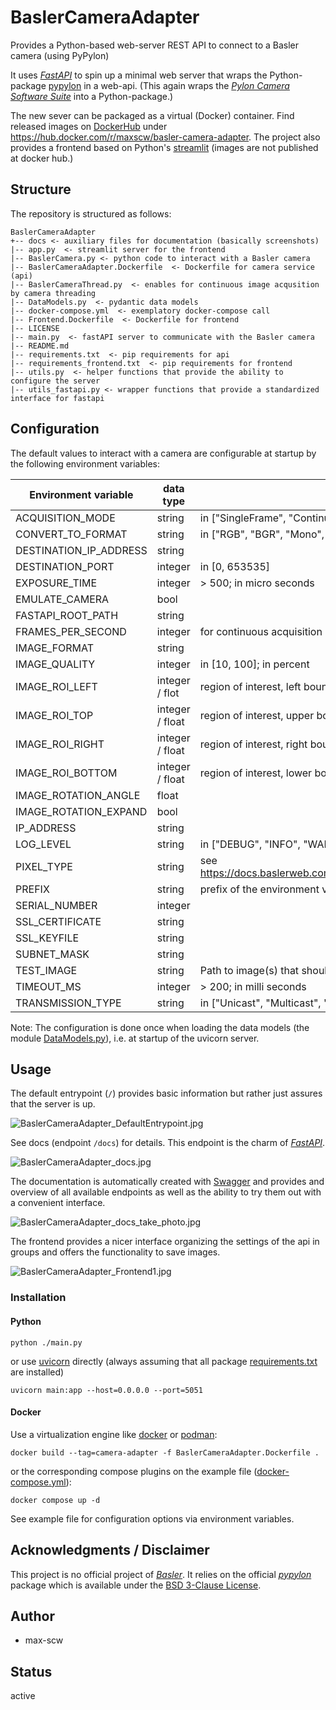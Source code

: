# BaslerCameraAdapter

Provides a Python-based web-server REST API to connect to a Basler camera (using PyPylon)

It uses [*FastAPI*](https://fastapi.tiangolo.com/) to spin up a minimal web server that wraps the Python-package [pypylon](https://github.com/basler/pypylon) in a web-api.
(This again wraps the [*Pylon Camera Software Suite*](https://www2.baslerweb.com/en/downloads/software-downloads/) into a Python-package.)

The new sever can be packaged as a virtual (Docker) container. Find released images on [DockerHub](https://hub.docker.com) under https://hub.docker.com/r/maxscw/basler-camera-adapter.
The project also provides a frontend based on Python's [streamlit](https://streamlit.io/) (images are not published at docker hub.)

## Structure

The repository is structured as follows:
``` 
BaslerCameraAdapter
+-- docs <- auxiliary files for documentation (basically screenshots)
|-- app.py  <- streamlit server for the frontend
|-- BaslerCamera.py <- python code to interact with a Basler camera
|-- BaslerCameraAdapter.Dockerfile  <- Dockerfile for camera service (api)
|-- BaslerCameraThread.py  <- enables for continuous image acqusition by camera threading
|-- DataModels.py  <- pydantic data models
|-- docker-compose.yml  <- exemplatory docker-compose call
|-- Frontend.Dockerfile  <- Dockerfile for frontend
|-- LICENSE
|-- main.py  <- fastAPI server to communicate with the Basler camera
|-- README.md
|-- requirements.txt  <- pip requirements for api
|-- requirements_frontend.txt  <- pip requirements for frontend
|-- utils.py  <- helper functions that provide the ability to configure the server
|-- utils_fastapi.py <- wrapper functions that provide a standardized interface for fastapi
```

## Configuration

The default values to interact with a camera are configurable at startup by the following environment variables:

| Environment variable   | data type       | comment                                                              |
|------------------------|-----------------|----------------------------------------------------------------------|
| ACQUISITION_MODE       | string          | in ["SingleFrame", "Continuous"]                                     |
| CONVERT_TO_FORMAT      | string          | in ["RGB", "BGR", "Mono", "null"]                                    |
| DESTINATION_IP_ADDRESS | string          |                                                                      |
| DESTINATION_PORT       | integer         | in [0, 653535]                                                       |
| EXPOSURE_TIME          | integer         | > 500; in micro seconds                                              |
| EMULATE_CAMERA         | bool            |                                                                      |
| FASTAPI_ROOT_PATH      | string          |                                                                      |
| FRAMES_PER_SECOND      | integer         | for continuous acquisition only                                      |
| IMAGE_FORMAT           | string          |                                                                      |
| IMAGE_QUALITY          | integer         | in [10, 100]; in percent                                             |
| IMAGE_ROI_LEFT         | integer / flot  | region of interest, left bound. In pixels or image fraction          |
| IMAGE_ROI_TOP          | integer / float | region of interest, upper bound. In pixels or image fraction         |
| IMAGE_ROI_RIGHT        | integer / float | region of interest, right bound. In pixels or image fraction         |
| IMAGE_ROI_BOTTOM       | integer / float | region of interest, lower bound. In pixels or image fraction         |
| IMAGE_ROTATION_ANGLE   | float           |                                                                      |
| IMAGE_ROTATION_EXPAND  | bool            |                                                                      |
| IP_ADDRESS             | string          |                                                                      |
| LOG_LEVEL              | string          | in ["DEBUG", "INFO", "WARNING", "ERROR", "FATAL"]                    |
| PIXEL_TYPE             | string          | see https://docs.baslerweb.com/pylonapi/net/T_Basler_Pylon_PixelType |
| PREFIX                 | string          | prefix of the environment variables                                  |
| SERIAL_NUMBER          | integer         |                                                                      |
| SSL_CERTIFICATE        | string          |                                                                      |
| SSL_KEYFILE            | string          |                                                                      |
| SUBNET_MASK            | string          |                                                                      |
| TEST_IMAGE             | string          | Path to image(s) that should be returned for emulated cameras        |
| TIMEOUT_MS             | integer         | > 200; in milli seconds                                              |
| TRANSMISSION_TYPE      | string          | in ["Unicast", "Multicast", "Broadcast"]                             |

Note: The configuration is done once when loading the data models (the module [DataModels.py](DataModels.py)), i.e. at startup of the uvicorn server.

## Usage

The default entrypoint (`/`) provides basic information but rather just assures that the server is up.

![BaslerCameraAdapter_DefaultEntrypoint.jpg](docs%2FBaslerCameraAdapter_DefaultEntrypoint.jpg)

See docs (endpoint `/docs`) for details. This endpoint is the charm of [*FastAPI*](https://fastapi.tiangolo.com/). 

![BaslerCameraAdapter_docs.jpg](docs%2FBaslerCameraAdapter_docs.jpg)

The documentation is automatically created with [Swagger](https://swagger.io/) and provides and overview of all available endpoints as well as the ability to try them out with a convenient interface.

![BaslerCameraAdapter_docs_take_photo.jpg](docs%2FBaslerCameraAdapter_docs_take_photo.jpg)

The frontend provides a nicer interface organizing the settings of the api in groups and offers the functionality to save images.

![BaslerCameraAdapter_Frontend1.jpg](docs%2FBaslerCameraAdapter_Frontend1.jpg)

### Installation

#### Python

````shell
python ./main.py
````
or use [uvicorn](https://www.uvicorn.org/) directly (always assuming that all package [requirements.txt](requirements.txt) are installed)
````shell
uvicorn main:app --host=0.0.0.0 --port=5051
````
#### Docker

Use a virtualization engine like [docker](https://www.docker.com/) or [podman](https://podman.io/):

````shell
docker build --tag=camera-adapter -f BaslerCameraAdapter.Dockerfile .
````
or the corresponding compose plugins on the example file ([docker-compose.yml](docker-compose.yml)):

````shell
docker compose up -d
````
See example file for configuration options via environment variables.

## Acknowledgments / Disclaimer

This project is no official project of [*Basler*](https://www.baslerweb.com).
It relies on the official [*pypylon*](https://pypi.org/project/pypylon/) package which is available under the [BSD 3-Clause License](https://github.com/basler/pypylon/blob/master/LICENSE).

## Author

 - max-scw

## Status

active